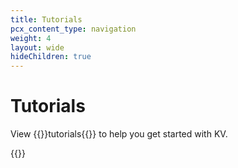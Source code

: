 ```yaml
---
title: Tutorials
pcx_content_type: navigation
weight: 4
layout: wide
hideChildren: true
---
```


# Tutorials

View {{<glossary-tooltip term_id="tutorial">}}tutorials{{</glossary-tooltip>}} to help you get started with KV.

{{<tutorial-listing>}}